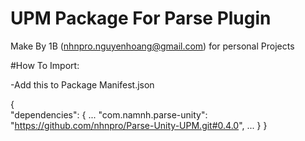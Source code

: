 # UPM Package For Parse Plugin

Make By 1B (nhnpro.nguyenhoang@gmail.com) for personal Projects

#How To Import:

-Add this to Package Manifest.json

{  
  "dependencies": {
		...
		"com.namnh.parse-unity": "https://github.com/nhnpro/Parse-Unity-UPM.git#0.4.0",
		...
	}
}